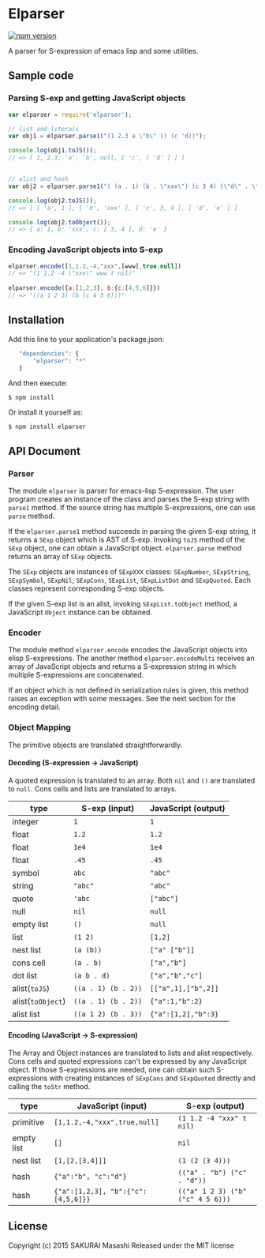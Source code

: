 # Elparser

[![npm version](https://badge.fury.io/js/elparser.svg)](http://badge.fury.io/js/elparser)

A parser for S-expression of emacs lisp and some utilities.

## Sample code

### Parsing S-exp and getting JavaScript objects

```javascript
var elparser = require('elparser');

// list and literals
var obj1 = elparser.parse1("(1 2.3 a \"b\" () (c 'd))");

console.log(obj1.toJS());
// => [ 1, 2.3, 'a', 'b', null, [ 'c', [ 'd' ] ] ]


// alist and hash
var obj2 = elparser.parse1("( (a . 1) (b . \"xxx\") (c 3 4) (\"d\" . \"e\"))");

console.log(obj2.toJS());
// => [ [ 'a', 1 ], [ 'b', 'xxx' ], [ 'c', 3, 4 ], [ 'd', 'e' ] ]

console.log(obj2.toObject());
// => { a: 1, b: 'xxx', c: [ 3, 4 ], d: 'e' }
```

### Encoding JavaScript objects into S-exp

```javascript
elparser.encode([1,1.2,-4,"xxx",[www],true,null])
// => "(1 1.2 -4 \"xxx\" www t nil)"
 
elparser.encode({a:[1,2,3], b:{c:[4,5,6]}})
// => "((a 1 2 3) (b (c 4 5 6)))"
```

## Installation

Add this line to your application's package.json:

```javascript
   "dependencies": {
       "elparser": "*"
   }
```

And then execute:

    $ npm install

Or install it yourself as:

    $ npm install elparser


## API Document

### Parser

The module `elparser` is parser for emacs-lisp S-expression.
The user program creates an instance of the class and parses the S-exp
string with `parse1` method. If the source string has multiple
S-expressions, one can use `parse` method.

If the `elparser.parse1` method succeeds in parsing the given S-exp
string, it returns a `SExp` object which is AST of S-exp. Invoking
`toJS` method of the `SExp` object, one can obtain a JavaScript object.
`elparser.parse` method returns an array of `SExp` objects.

The `SExp` objects are instances of `SExpXXX` classes: `SExpNumber`,
`SExpString`, `SExpSymbol`, `SExpNil`, `SExpCons`, `SExpList`,
`SExpListDot` and `SExpQuoted`. Each classes represent corresponding
S-exp objects.

If the given S-exp list is an alist, invoking `SExpList.toObject` method,
a JavaScript `Object` instance can be obtained.

### Encoder

The module method `elparser.encode` encodes the JavaScript objects into
elisp S-expressions. The another method `elparser.encodeMulti`
receives an array of JavaScript objects and returns a S-expression string in
which multiple S-expressions are concatenated.

If an object which is not defined in serialization rules is given,
this method raises an exception with some messages.
See the next section for the encoding detail.

### Object Mapping

The primitive objects are translated straightforwardly.

#### Decoding (S-expression -> JavaScript)

A quoted expression is translated to an array.
Both `nil` and `()` are translated to `null`.
Cons cells and lists are translated to arrays.

| type              | S-exp (input)       | JavaScript (output)   |
|-------------------|---------------------|-----------------------|
| integer           | `1`                 | `1`                   |
| float             | `1.2`               | `1.2`                 |
| float             | `1e4`               | `1e4`                 |
| float             | `.45`               | `.45`                 |
| symbol            | `abc`               | `"abc"`               |
| string            | `"abc"`             | `"abc"`               |
| quote             | `'abc`              | `["abc"]`             |
| null              | `nil`               | `null`                |
| empty list        | `()`                | `null`                |
| list              | `(1 2)`             | `[1,2]`               |
| nest list         | `(a (b))`           | `["a" ["b"]]`         |
| cons cell         | `(a . b)`           | `["a","b"]`           |
| dot list          | `(a b . d)`         | `["a","b","c"]`       |
| alist(`toJS`)     | `((a . 1) (b . 2))` | `[["a",1],["b",2]]`   |
| alist(`toObject`) | `((a . 1) (b . 2))` | `{"a":1,"b":2}`     |
| alist list        | `((a 1 2) (b . 3))` | `{"a":[1,2],"b":3}` |

#### Encoding (JavaScript -> S-expression)

The Array and Object instances are translated to lists and alist
respectively.  Cons cells and quoted expressions can't be expressed by
any JavaScript object.  If those S-expressions are needed, one can obtain
such S-expressions with creating instances of `SExpCons` and
`SExpQuoted` directly and calling the `toStr` method.

| type       | JavaScript (input)                 | S-exp (output)                    |
|------------|------------------------------------|-----------------------------------|
| primitive  | `[1,1.2,-4,"xxx",true,null]`       | `(1 1.2 -4 "xxx" t nil)`          |
| empty list | `[]`                               | `nil`                             |
| nest list  | `[1,[2,[3,4]]]`                    | `(1 (2 (3 4)))`                   |
| hash       | `{"a":"b", "c":"d"}`               | `(("a" . "b") ("c" . "d"))`       |
| hash       | `{"a":[1,2,3], "b":{"c":[4,5,6]}}` | `(("a" 1 2 3) ("b" ("c" 4 5 6)))` |

## License

Copyright (c) 2015 SAKURAI Masashi
Released under the MIT license
